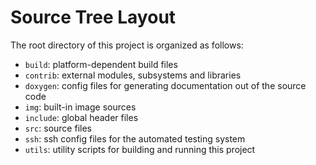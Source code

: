 # Source Tree Layout

The root directory of this project is organized as follows:

- `build`: platform-dependent build files
- `contrib`: external modules, subsystems and libraries
- `doxygen`: config files for generating documentation out of the source code
- `img`: built-in image sources
- `include`: global header files
- `src`: source files
- `ssh`: ssh config files for the automated testing system
- `utils`: utility scripts for building and running this project
